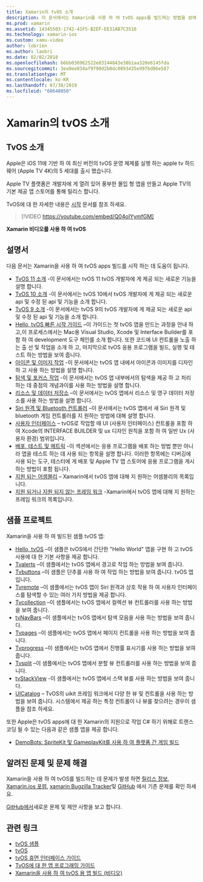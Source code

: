 ```yaml
---
title: Xamarin의 tvOS 소개
description: 이 문서에서는 Xamarin을 사용 하 여 tvOS apps를 빌드하는 방법을 보여 주는 다양 한 가이드 및 샘플에 연결 합니다. 이 가이드에서는 사용자 인터페이스 개발, 데이터 저장소, 아이콘 등의 다양 한 기능에 대해 설명 합니다.
ms.prod: xamarin
ms.assetid: 14345503-1742-41F5-B2EF-EE31AB7C3516
ms.technology: xamarin-ios
ms.custom: xamu-video
author: lobrien
ms.author: laobri
ms.date: 02/02/2018
ms.openlocfilehash: b6bb036962522e83144843e38b1aa320e6145fda
ms.sourcegitcommit: 3ea9ee034af9790d2b0dc0893435e997bd06e587
ms.translationtype: MT
ms.contentlocale: ko-KR
ms.lasthandoff: 07/30/2019
ms.locfileid: "68648050"
---
```

# <a name="introduction-to-tvos-in-xamarin"></a>Xamarin의 tvOS 소개

## <a name="introducing-tvos"></a>TvOS 소개

Apple은 iOS 11에 기반 하 여 최신 버전의 tvOS 운영 체제를 실행 하는 apple tv 하드웨어 (Apple TV 4K)의 5 세대를 출시 했습니다.

Apple TV 플랫폼은 개발자에 게 열려 있어 풍부한 몰입 형 앱을 만들고 Apple TV의 기본 제공 앱 스토어를 통해 릴리스 합니다.

TvOS에 대 한 자세한 내용은 [시작](~/ios/tvos/get-started/index.md) 문서를 참조 하세요.

> [!VIDEO https://youtube.com/embed/Q04oIYymfGM]

**Xamarin 비디오를 사용 하 여 tvOS**

## <a name="documentation"></a>설명서

다음 문서는 Xamarin을 사용 하 여 tvOS apps 빌드를 시작 하는 데 도움이 됩니다.

- [TvOS 11 소개](~/ios/tvos/platform/introduction-to-tvos11.md) -이 문서에서는 tvOS 11 tvOS 개발자에 게 제공 되는 새로운 기능을 설명 합니다.
- [TvOS 10 소개](~/ios/tvos/platform/introduction-to-tvos10/index.md) -이 문서에서는 tvOS 10에서 tvOS 개발자에 게 제공 되는 새로운 api 및 수정 된 api 및 기능을 소개 합니다.
- [TvOS 9 소개](~/ios/tvos/platform/tvos9.md) -이 문서에서는 tvOS 9의 tvOS 개발자에 게 제공 되는 새로운 api 및 수정 된 api 및 기능을 소개 합니다. 
- [Hello, tvOS 빠른 시작 가이드](~/ios/tvos/get-started/hello-tvos.md) –이 가이드는 첫 tvOS 앱을 만드는 과정을 안내 하 고,이 프로세스에서는 Mac용 Visual Studio, Xcode 및 Interface Builder를 포함 하 여 development 도구 체인를 소개 합니다. 또한 코드에 UI 컨트롤을 노출 하는 출 선 및 작업을 소개 하 고, 마지막으로 tvOS 응용 프로그램을 빌드, 실행 및 테스트 하는 방법을 보여 줍니다.
- [아이콘 및 이미지 작업](~/ios/tvos/app-fundamentals/icons-images.md) -이 문서에서는 tvOS 앱 내에서 아이콘과 이미지를 디자인 하 고 사용 하는 방법을 설명 합니다.
- [탐색 및 포커스 작업](~/ios/tvos/app-fundamentals/navigation-focus.md) -이 문서에서는 tvOS 앱 내부에서의 탐색을 제공 하 고 처리 하는 데 중점의 개념과이를 사용 하는 방법을 설명 합니다.
- [리소스 및 데이터 저장소](~/ios/tvos/app-fundamentals/resources-data-storage.md) –이 문서에서는 tvOS 앱에서 리소스 및 영구 데이터 저장소를 사용 하는 방법을 설명 합니다.
- [Siri 원격 및 Bluetooth 컨트롤러](~/ios/tvos/platform/remote-bluetooth.md) –이 문서에서는 tvOS 앱에서 새 Siri 원격 및 bluetooth 게임 컨트롤러를 지 원하는 방법에 대해 설명 합니다.
- [사용자 인터페이스](~/ios/tvos/user-interface/index.md) – tvOS로 작업할 때 UI (사용자 인터페이스) 컨트롤을 포함 하 여 Xcode의 INTERFACE BUILDER 및 ux 디자인 원칙을 포함 하 여 일반 Ux (사용자 환경) 범위입니다.
- [배포, 테스트 및 메트릭](~/ios/tvos/deploy-test/index.md) -이 섹션에서는 응용 프로그램을 배포 하는 방법 뿐만 아니라 앱을 테스트 하는 데 사용 되는 항목을 설명 합니다. 이러한 항목에는 디버깅에 사용 되는 도구, 테스터에 게 배포 및 Apple TV 앱 스토어에 응용 프로그램을 게시 하는 방법이 포함 됩니다.
- [지원 되는 어셈블리](~/ios/tvos/internals/assemblies.md) – Xamarin에서 tvOS 앱에 대해 지 원하는 어셈블리의 목록입니다.
- [지원 되거나 지원 되지 않는 프레임 워크](~/ios/tvos/internals/frameworks.md) -Xamarin에서 tvOS 앱에 대해 지 원하는 프레임 워크의 목록입니다.

## <a name="sample-projects"></a>샘플 프로젝트

Xamarin을 사용 하 여 빌드된 샘플 tvOS 앱:

- [Hello, tvOS](https://docs.microsoft.com/samples/xamarin/ios-samples/tvos-hello-tvos) –이 샘플은 tvOS에서 간단한 "Hello World" 앱을 구현 하 고 tvOS 사용에 대 한 기본 사항을 제공 합니다.
- [Tvalerts](https://docs.microsoft.com/samples/xamarin/ios-samples/tvos-tvalerts) –이 샘플에서는 tvOS 앱에서 경고로 작업 하는 방법을 보여 줍니다.
- [Tvbuttons](https://docs.microsoft.com/samples/xamarin/ios-samples/tvos-tvbuttons) –이 샘플은 단추를 사용 하 여 작업 하는 방법을 보여 줍니다. tvOS 앱입니다.
- [Tvremote](https://docs.microsoft.com/samples/xamarin/ios-samples/tvos-tvremote) –이 샘플에서는 tvOS 앱이 Siri 원격과 상호 작용 하 여 사용자 인터페이스를 탐색할 수 있는 여러 가지 방법을 제공 합니다.
- [Tvcollection](https://docs.microsoft.com/samples/xamarin/ios-samples/tvos-tvcollection) –이 샘플에서는 tvOS 앱에서 컬렉션 뷰 컨트롤러를 사용 하는 방법을 보여 줍니다.
- [tvNavBars](https://docs.microsoft.com/samples/xamarin/ios-samples/tvos-tvnavbars) –이 샘플에서는 tvOS 앱에서 탐색 모음을 사용 하는 방법을 보여 줍니다.
- [Tvpages](https://docs.microsoft.com/samples/xamarin/ios-samples/tvos-tvpages) –이 샘플에서는 tvOS 앱에서 페이지 컨트롤을 사용 하는 방법을 보여 줍니다.
- [Tvprogress](https://docs.microsoft.com/samples/xamarin/ios-samples/tvos-tvprogress) –이 샘플에서는 tvOS 앱에서 진행률 표시기를 사용 하는 방법을 보여 줍니다.
- [Tvsplit](https://docs.microsoft.com/samples/xamarin/ios-samples/tvos-tvsplit) –이 샘플에서는 tvOS 앱에서 분할 뷰 컨트롤러를 사용 하는 방법을 보여 줍니다.
- [tvStackView](https://docs.microsoft.com/samples/xamarin/ios-samples/tvos-tvstackview) -이 샘플에서는 tvOS 앱에서 스택 뷰를 사용 하는 방법을 보여 줍니다.
- [UICatalog](https://docs.microsoft.com/samples/xamarin/ios-samples/tvos-uicatalog) – TvOS의 uikit 프레임 워크에서 다양 한 뷰 및 컨트롤을 사용 하는 방법을 보여 줍니다. 시스템에서 제공 하는 특정 컨트롤이 나 뷰를 찾으려는 경우이 샘플을 참조 하세요.

또한 Apple은 tvOS apps에 대 한 Xamarin의 지원으로 작업 C# 하기 위해로 트랜스 코딩 될 수 있는 다음과 같은 샘플 앱을 제공 합니다.

- [DemoBots: SpriteKit 및 GameplayKit를 사용 하 여 플랫폼 간 게임 빌드](https://developer.apple.com/library/prerelease/tvos/samplecode/DemoBots/)

## <a name="known-issues-and-troubleshooting"></a>알려진 문제 및 문제 해결

Xamarin을 사용 하 여 tvOS를 빌드하는 데 문제가 발생 하면 [릴리스 정보](https://docs.microsoft.com/xamarin/ios/release-notes/), [Xamarin.ios 포럼](https://forums.xamarin.com/categories/ios), [xamarin Bugzilla Tracker](https://bugzilla.xamarin.com/query.cgi?product=iOS)및 [GitHub](https://github.com/xamarin/xamarin-macios/issues) 에서 기존 문제를 확인 하세요.

[GitHub에서](https://github.com/xamarin/xamarin-macios/issues)새로운 문제 및 제안 사항을 보고 합니다.


## <a name="related-links"></a>관련 링크

- [tvOS 샘플](https://docs.microsoft.com/samples/browse/?products=xamarin&term=Xamarin.iOS+tvOS)
- [tvOS](https://developer.apple.com/tvos/)
- [tvOS 휴먼 인터페이스 가이드](https://developer.apple.com/tvos/human-interface-guidelines/)
- [TvOS에 대 한 앱 프로그래밍 가이드](https://developer.apple.com/library/prerelease/tvos/documentation/General/Conceptual/AppleTV_PG/)
- [Xamarin을 사용 하 여 tvOS 용 앱 빌드 (비디오)](https://university.xamarin.com/lightninglectures/tvos-with-xamarin)
